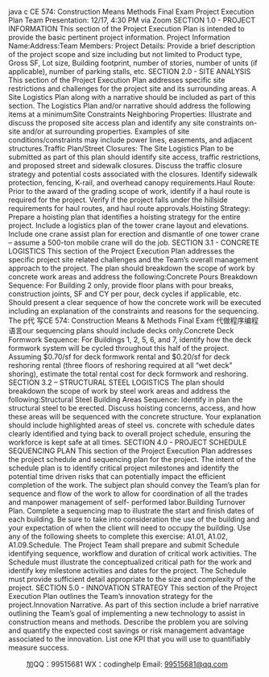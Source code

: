 java c
CE 574: Construction Means  Methods Final Exam 
Project Execution Plan Team Presentation: 12/17, 4:30 PM via Zoom
SECTION 1.0 - PROJECT INFORMATION This section of the Project Execution Plan is intended to provide the basic pertinent project information.
Project Information Name:Address:Team   Members:
Project Details: Provide a brief description of the project scope and size including but not limited to Product type, Gross   SF,   Lot   size,   Building   footprint,   number   of   stories,   number   of   units   (if   applicable),   number   of   parking   stalls,   etc.
SECTION 2.0 - SITE ANALYSIS This section of the Project Execution Plan addresses specific site restrictions and challenges for the project site and its surrounding areas. A Site Logistics Plan along with a narrative should be included as part of this section. The Logistics Plan and/or narrative should address the following items at a minimumSite Constraints  Neighboring Properties: Illustrate and discuss the proposed site access plan and identify any site constraints on-site and/or at surrounding properties. Examples of site conditions/constraints may include power lines, easements, and adjacent structures.Traffic Plan/Street Closures: The Site Logistics Plan to be submitted as part of this plan should identify site access, traffic restrictions, and proposed street and sidewalk closures. Discuss the traffic closure strategy and potential costs associated with the closures. Identify sidewalk protection, fencing, K-rail, and overhead canopy requirements.Haul Route: Prior   to   the award   of   the   grading   scope   of   work,   identify   if   a   haul   route   is   required   for   the   project. Verify   if   the   project   falls   under   the   hillside   requirements   for   haul   routes,   and   haul route   approvals.Hoisting Strategy: Prepare   a   hoisting   plan   that   identifies   a   hoisting   strategy   for   the   entire   project.   Include a logistics plan of the tower crane layout and elevations. Include one crane assist plan for erection and dismantle of one tower crane – assume a 500-ton mobile crane will do the   job.
SECTION 3.1 - CONCRETE LOGISTICS This   section   of   the   Project   Execution   Plan   addresses   the   specific   project   site   related   challenges   and   the   Team’s   overall management approach to the project. The plan should breakdown the scope of work by concrete work areas and address the   following:Concrete Pours Breakdown  Sequence: For   Building   2   only,   provide   floor   plans   with   pour   breaks,   construction joints, SF and CY per pour, deck cycles if applicable, etc. Should present a clear sequence of how the concrete work will be executed including an explanation of the constraints and reasons for the sequencing. The p代 写CE 574: Construction Means & Methods Final Exam
代做程序编程语言our sequencing plans should include decks only.Concrete Deck Formwork Sequence: For Buildings 1, 2, 5, 6, and 7, identify how the deck formwork system will be cycled throughout this half of the project. Assuming $0.70/sf for deck formwork rental and $0.20/sf for deck reshoring   rental   (three   floors   of   reshoring   required   at   all   “wet   deck”   shoring),   estimate   the   total   rental   cost   for   deck formwork and   reshoring.
SECTION 3.2 – STRUCTURAL STEEL LOGISTICS The plan should breakdown the scope of work by steel work areas and address the   following:Structural Steel Building Areas  Sequence: Identify in plan the structural steel to be erected. Discuss hoisting concerns, access, and how these areas will be sequenced with the concrete structure.   Your explanation should include highlighted areas of steel vs. concrete with schedule dates clearly identified and tying back to overall project schedule, ensuring the workforce is kept safe at all times.
SECTION 4.0 - PROJECT SCHEDULE  SEQUENCING PLAN This section of the Project Execution Plan addresses the project schedule and sequencing plan for the project. The intent of the schedule plan is to identify critical project milestones and identify the potential time driven risks that can potentially impact the efficient completion of the work. The subject plan should convey the Team’s plan for sequence and flow of the work to allow for coordination of all the trades and manpower management of self- performed labor.Building Turnover Plan. Complete a sequencing map to illustrate the start and finish dates of each building. Be sure to take into consideration the use of the building and your expectation of when the client will need to occupy the building. Use any of the following sheets to complete this exercise: A1.01, A1.02, A1.09.Schedule. The Project Team shall prepare and submit Schedule identifying sequence, workflow and duration of critical work activities. The Schedule must illustrate the conceptualized critical path for the work and identify key milestone activities and dates for the project. The Schedule must provide sufficient detail appropriate to the size and complexity of the project.
SECTION 5.0 - INNOVATION STRATEGY 
This section of the Project Execution Plan outlines the Team’s innovation strategy for the project.Innovation Narrative. As   part   of   this   section   include   a   brief   narrative   outlining   the Team’s   goal   of   implementing   a new technology to assist in construction means and methods. Describe the problem you are solving and quantify the   expected   cost   savings   or   risk   management   advantage   associated   to   the   innovation.   List   one   KPI   that   you   will   use to quantifiably measure success.


         
加QQ：99515681  WX：codinghelp  Email: 99515681@qq.com
